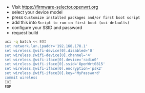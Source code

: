 * Visit https://firmware-selector.openwrt.org
* select your device model
* press `Customize installed packages and/or first boot script`
* add this into `Script to run on first boot (uci-defaults)`
* configure your SSID and password
* request build

```bash
uci -q batch << EOI
set network.lan.ipaddr='192.168.178.1'
set wireless.@wifi-device[0].disabled='0'
set wireless.@wifi-device[0].channel='4'
set wireless.@wifi-iface[0].device='radio0'
set wireless.@wifi-iface[0].ssid='OpenWrt0815'
set wireless.@wifi-iface[0].encryption='psk2'
set wireless.@wifi-iface[0].key='MyPassword'
commit wireless
EOI
EOF
```

